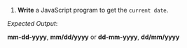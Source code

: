 1. **Write** a JavaScript program to get the `current date`.

*Expected Output*:

**mm-dd-yyyy**, **mm/dd/yyyy** or **dd-mm-yyyy**, **dd/mm/yyyy**
